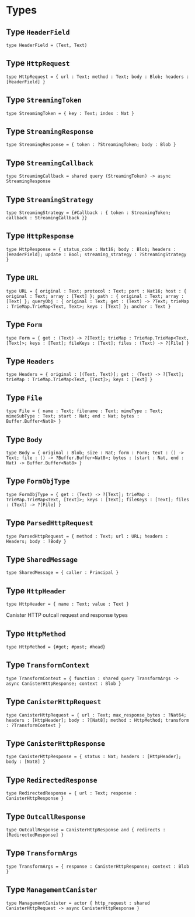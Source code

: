 # Types

## Type `HeaderField`
``` motoko no-repl
type HeaderField = (Text, Text)
```


## Type `HttpRequest`
``` motoko no-repl
type HttpRequest = { url : Text; method : Text; body : Blob; headers : [HeaderField] }
```


## Type `StreamingToken`
``` motoko no-repl
type StreamingToken = { key : Text; index : Nat }
```


## Type `StreamingResponse`
``` motoko no-repl
type StreamingResponse = { token : ?StreamingToken; body : Blob }
```


## Type `StreamingCallback`
``` motoko no-repl
type StreamingCallback = shared query (StreamingToken) -> async StreamingResponse
```


## Type `StreamingStrategy`
``` motoko no-repl
type StreamingStrategy = {#Callback : { token : StreamingToken; callback : StreamingCallback }}
```


## Type `HttpResponse`
``` motoko no-repl
type HttpResponse = { status_code : Nat16; body : Blob; headers : [HeaderField]; update : Bool; streaming_strategy : ?StreamingStrategy }
```


## Type `URL`
``` motoko no-repl
type URL = { original : Text; protocol : Text; port : Nat16; host : { original : Text; array : [Text] }; path : { original : Text; array : [Text] }; queryObj : { original : Text; get : (Text) -> ?Text; trieMap : TrieMap.TrieMap<Text, Text>; keys : [Text] }; anchor : Text }
```


## Type `Form`
``` motoko no-repl
type Form = { get : (Text) -> ?[Text]; trieMap : TrieMap.TrieMap<Text, [Text]>; keys : [Text]; fileKeys : [Text]; files : (Text) -> ?[File] }
```


## Type `Headers`
``` motoko no-repl
type Headers = { original : [(Text, Text)]; get : (Text) -> ?[Text]; trieMap : TrieMap.TrieMap<Text, [Text]>; keys : [Text] }
```


## Type `File`
``` motoko no-repl
type File = { name : Text; filename : Text; mimeType : Text; mimeSubType : Text; start : Nat; end : Nat; bytes : Buffer.Buffer<Nat8> }
```


## Type `Body`
``` motoko no-repl
type Body = { original : Blob; size : Nat; form : Form; text : () -> Text; file : () -> ?Buffer.Buffer<Nat8>; bytes : (start : Nat, end : Nat) -> Buffer.Buffer<Nat8> }
```


## Type `FormObjType`
``` motoko no-repl
type FormObjType = { get : (Text) -> ?[Text]; trieMap : TrieMap.TrieMap<Text, [Text]>; keys : [Text]; fileKeys : [Text]; files : (Text) -> ?[File] }
```


## Type `ParsedHttpRequest`
``` motoko no-repl
type ParsedHttpRequest = { method : Text; url : URL; headers : Headers; body : ?Body }
```


## Type `SharedMessage`
``` motoko no-repl
type SharedMessage = { caller : Principal }
```


## Type `HttpHeader`
``` motoko no-repl
type HttpHeader = { name : Text; value : Text }
```

Canister HTTP outcall request and response types

## Type `HttpMethod`
``` motoko no-repl
type HttpMethod = {#get; #post; #head}
```


## Type `TransformContext`
``` motoko no-repl
type TransformContext = { function : shared query TransformArgs -> async CanisterHttpResponse; context : Blob }
```


## Type `CanisterHttpRequest`
``` motoko no-repl
type CanisterHttpRequest = { url : Text; max_response_bytes : ?Nat64; headers : [HttpHeader]; body : ?[Nat8]; method : HttpMethod; transform : ?TransformContext }
```


## Type `CanisterHttpResponse`
``` motoko no-repl
type CanisterHttpResponse = { status : Nat; headers : [HttpHeader]; body : [Nat8] }
```


## Type `RedirectedResponse`
``` motoko no-repl
type RedirectedResponse = { url : Text; response : CanisterHttpResponse }
```


## Type `OutcallResponse`
``` motoko no-repl
type OutcallResponse = CanisterHttpResponse and { redirects : [RedirectedResponse] }
```


## Type `TransformArgs`
``` motoko no-repl
type TransformArgs = { response : CanisterHttpResponse; context : Blob }
```


## Type `ManagementCanister`
``` motoko no-repl
type ManagementCanister = actor { http_request : shared CanisterHttpRequest -> async CanisterHttpResponse }
```


